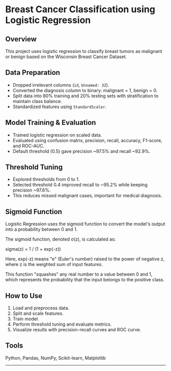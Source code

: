 # Breast Cancer Classification using Logistic Regression

## Overview  
This project uses logistic regression to classify breast tumors as malignant or benign based on the Wisconsin Breast Cancer Dataset.

## Data Preparation  
- Dropped irrelevant columns (`id`, `Unnamed: 32`).  
- Converted the diagnosis column to binary: malignant = 1, benign = 0.  
- Split data into 80% training and 20% testing sets with stratification to maintain class balance.  
- Standardized features using `StandardScaler`.

## Model Training & Evaluation  
- Trained logistic regression on scaled data.  
- Evaluated using confusion matrix, precision, recall, accuracy, F1-score, and ROC-AUC.  
- Default threshold (0.5) gave precision ~97.5% and recall ~92.9%.

## Threshold Tuning  
- Explored thresholds from 0 to 1.  
- Selected threshold 0.4 improved recall to ~95.2% while keeping precision ~97.6%.  
- This reduces missed malignant cases, important for medical diagnosis.

## Sigmoid Function

Logistic Regression uses the sigmoid function to convert the model's output into a probability between 0 and 1.

The sigmoid function, denoted σ(z), is calculated as:

sigma(z) = 1 / (1 + exp(-z))

Here, exp(-z) means "e" (Euler's number) raised to the power of negative z, where z is the weighted sum of input features.

This function "squashes" any real number to a value between 0 and 1, which represents the probability that the input belongs to the positive class.

## How to Use  
1. Load and preprocess data.  
2. Split and scale features.  
3. Train model.  
4. Perform threshold tuning and evaluate metrics.  
5. Visualize results with precision-recall curves and ROC curve.

## Tools  
Python, Pandas, NumPy, Scikit-learn, Matplotlib

---
